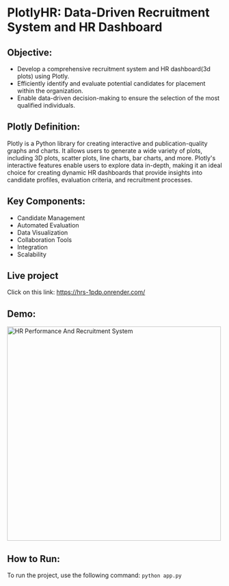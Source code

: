 # PlotlyHR: Data-Driven Recruitment System and HR Dashboard

## Objective:
- Develop a comprehensive recruitment system and HR dashboard(3d plots) using Plotly.
- Efficiently identify and evaluate potential candidates for placement within the organization.
- Enable data-driven decision-making to ensure the selection of the most qualified individuals.


## Plotly Definition:
Plotly is a Python library for creating interactive and publication-quality graphs and charts. It allows users to generate a wide variety of plots, including 3D plots, scatter plots, line charts, bar charts, and more. Plotly's interactive features enable users to explore data in-depth, making it an ideal choice for creating dynamic HR dashboards that provide insights into candidate profiles, evaluation criteria, and recruitment processes.

## Key Components:
- Candidate Management
- Automated Evaluation
- Data Visualization
- Collaboration Tools
- Integration
- Scalability

## Live project
Click on this link: https://hrs-1pdp.onrender.com/

## Demo:
<img src="https://github.com/m-rishab/Job-recruitment-prediction-and-HR-Dashboard-using-plotly/assets/113618652/5161f78a-4f06-476c-8198-c498d7c7e92a" alt="HR Performance And Recruitment System" width="500">

## How to Run:
To run the project, use the following command:
`python app.py`
